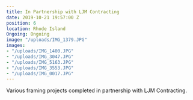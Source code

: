 ```yaml
---
title: In Partnership with LJM Contracting
date: 2019-10-21 19:57:00 Z
position: 6
location: Rhode Island
Ongoing: Ongoing
image: "/uploads/IMG_1379.JPG"
images:
- "/uploads/IMG_1400.JPG"
- "/uploads/IMG_3047.JPG"
- "/uploads/IMG_5163.JPG"
- "/uploads/IMG_3553.JPG"
- "/uploads/IMG_0017.JPG"
---
```


Various framing projects completed in partnership with LJM Contracting.